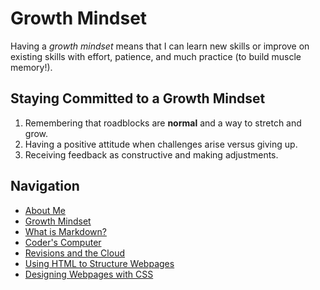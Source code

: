 # Growth Mindset

Having a _growth mindset_ means that I can learn new skills or improve on existing skills with effort, patience, and much practice (to build muscle memory!).

## Staying Committed to a Growth Mindset

1. Remembering that roadblocks are **normal** and a way to stretch and grow.
2. Having a positive attitude when challenges arise versus giving up.
3. Receiving feedback as constructive and making adjustments.

## Navigation

- [About Me](/README.md)
- [Growth Mindset](/Growth_Mindset.md)
- [What is Markdown?](/Learning_Markdown.md)
- [Coder's Computer](/CodersComputer.md)
- [Revisions and the Cloud](/RevisionsandCloud.md)
- [Using HTML to Structure Webpages](/HTML_Structure.md)
- [Designing Webpages with CSS](/designing_with_CSS.md)
